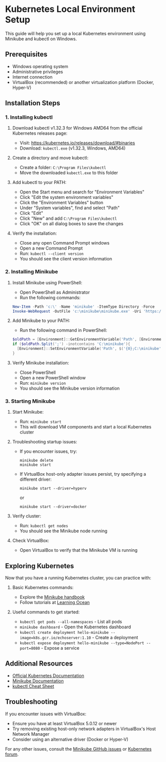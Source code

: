 # Kubernetes Local Environment Setup

This guide will help you set up a local Kubernetes environment using Minikube and kubectl on Windows.

## Prerequisites

- Windows operating system
- Administrative privileges
- Internet connection
- VirtualBox (recommended) or another virtualization platform (Docker, Hyper-V)

## Installation Steps

### 1. Installing kubectl

1. Download kubectl v1.32.3 for Windows AMD64 from the official Kubernetes releases page:
   - Visit: https://kubernetes.io/releases/download/#binaries
   - Download: `kubectl.exe` (v1.32.3, Windows, AMD64)

2. Create a directory and move kubectl:
   - Create a folder: `C:\Program Files\kubectl`
   - Move the downloaded `kubectl.exe` to this folder

3. Add kubectl to your PATH:
   - Open the Start menu and search for "Environment Variables"
   - Click "Edit the system environment variables"
   - Click the "Environment Variables" button
   - Under "System variables", find and select "Path"
   - Click "Edit"
   - Click "New" and add `C:\Program Files\kubectl`
   - Click "OK" on all dialog boxes to save the changes

4. Verify the installation:
   - Close any open Command Prompt windows
   - Open a new Command Prompt
   - Run: `kubectl --client version`
   - You should see the client version information

### 2. Installing Minikube

1. Install Minikube using PowerShell:
   - Open PowerShell as Administrator
   - Run the following commands:

   ```powershell
   New-Item -Path 'c:\' -Name 'minikube' -ItemType Directory -Force
   Invoke-WebRequest -OutFile 'c:\minikube\minikube.exe' -Uri 'https://github.com/kubernetes/minikube/releases/latest/download/minikube-windows-amd64.exe' -UseBasicParsing
   ```

2. Add Minikube to your PATH:
   - Run the following command in PowerShell:

   ```powershell
   $oldPath = [Environment]::GetEnvironmentVariable('Path', [EnvironmentVariableTarget]::Machine)
   if ($oldPath.Split(';') -inotcontains 'C:\minikube'){
     [Environment]::SetEnvironmentVariable('Path', $('{0};C:\minikube' -f $oldPath), [EnvironmentVariableTarget]::Machine)
   }
   ```

3. Verify Minikube installation:
   - Close PowerShell
   - Open a new PowerShell window
   - Run: `minikube version`
   - You should see the Minikube version information

### 3. Starting Minikube

1. Start Minikube:
   - Run: `minikube start`
   - This will download VM components and start a local Kubernetes cluster

2. Troubleshooting startup issues:
   - If you encounter issues, try:
     ```
     minikube delete
     minikube start
     ```

   - If VirtualBox host-only adapter issues persist, try specifying a different driver:
     ```
     minikube start --driver=hyperv
     ```
     or
     ```
     minikube start --driver=docker
     ```

3. Verify cluster:
   - Run: `kubectl get nodes`
   - You should see the Minikube node running

4. Check VirtualBox:
   - Open VirtualBox to verify that the Minikube VM is running

## Exploring Kubernetes

Now that you have a running Kubernetes cluster, you can practice with:

1. Basic Kubernetes commands:
   - Explore the [Minikube handbook](https://minikube.sigs.k8s.io/docs/handbook/)
   - Follow tutorials at [Learning Ocean](https://learning-ocean.com/tutorials/kubernetes/kubernetes-minikube/)

2. Useful commands to get started:
   - `kubectl get pods --all-namespaces` - List all pods
   - `minikube dashboard` - Open the Kubernetes dashboard
   - `kubectl create deployment hello-minikube --image=k8s.gcr.io/echoserver:1.10` - Create a deployment
   - `kubectl expose deployment hello-minikube --type=NodePort --port=8080` - Expose a service

## Additional Resources

- [Official Kubernetes Documentation](https://kubernetes.io/docs/home/)
- [Minikube Documentation](https://minikube.sigs.k8s.io/docs/)
- [kubectl Cheat Sheet](https://kubernetes.io/docs/reference/kubectl/cheatsheet/)

## Troubleshooting

If you encounter issues with VirtualBox:
- Ensure you have at least VirtualBox 5.0.12 or newer
- Try removing existing host-only network adapters in VirtualBox's Host Network Manager
- Consider using an alternative driver (Docker or Hyper-V)

For any other issues, consult the [Minikube GitHub issues](https://github.com/kubernetes/minikube/issues) or [Kubernetes forum](https://discuss.kubernetes.io/).
